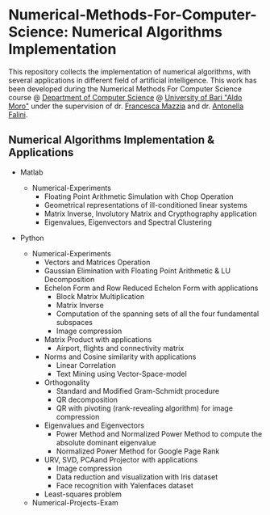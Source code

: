 # Numerical-Methods-For-Computer-Science: Numerical Algorithms Implementation
This repository collects the implementation of numerical algorithms, with several applications in different field of artificial intelligence.
This work has been developed during the Numerical Methods For Computer Science course @ [Department of Computer Science](https://www.uniba.it/ricerca/dipartimenti/informatica) @ [University of Bari "Aldo Moro"](http://www.uniba.it/) 
under the supervision of dr. [Francesca Mazzia](https://archimede.dm.uniba.it/~mazzia/mazzia/) and dr. [Antonella Falini](https://www.researchgate.net/profile/Antonella-Falini).

## Numerical Algorithms Implementation & Applications
* Matlab
	* Numerical-Experiments
		* Floating Point Arithmetic Simulation with Chop Operation
		* Geometrical representations of ill-conditioned linear systems
		* Matrix Inverse, Involutory Matrix and Crypthography application
  		* Eigenvalues, Eigenvectors and Spectral Clustering 

* Python
  * Numerical-Experiments
	  * Vectors and Matrices Operation
	  * Gaussian Elimination with Floating Point Arithmetic & LU Decomposition
	  * Echelon Form and Row Reduced Echelon Form with applications
		* Block Matrix Multiplication
		* Matrix Inverse
		* Computation of the spanning sets of all the four fundamental subspaces
		* Image compression
	  * Matrix Product with applications
		* Airport, flights and connectivity matrix
	  * Norms and Cosine similarity with applications
		* Linear Correlation
		* Text Mining using Vector-Space-model
    * Orthogonality
    	* Standard and Modified Gram-Schmidt procedure
     	* QR decomposition
		* QR with pivoting (rank-revealing algorithm) for image compression
    * Eigenvalues and Eigenvectors
      * Power Method and Normalized Power Method to compute the absolute dominant eigenvalue
      * Normalized Power Method for Google Page Rank
    * URV, SVD, PCAand Projector with applications
      * Image compression
      * Data reduction and visualization with Iris dataset
      * Face recognition with Yalenfaces dataset
    * Least-squares problem 
  * Numerical-Projects-Exam
	
